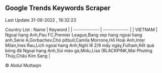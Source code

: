 

## Google Trends Keywords Scraper 
 
Last Update 31-08-2022 , 16:32:23

Country List :
 Name  | Keyword |
| ------------- | ------------- |
| VIETNAM | Ngoại hạng Anh,Pau FC,Premier League,Bang xep hang ngoai hang anh,Serie A,Gorbachev,Chó pitbull,Camila Morrone,Hồ Hoài Anh,Inter Milan,Ines Rau,Lich ngoai hang Anh,Nghỉ lễ 2/9 mấy ngày,Fulham,Kết quả bóng đá Ngoại hạng Anh,Sùi mào gà,Midu,Lisa (BLACKPINK,Mai Phương Thúy,Châu Kim Sang |



© Abdul Muttaqin 
